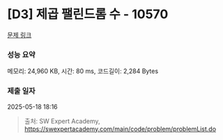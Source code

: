 # [D3] 제곱 팰린드롬 수 - 10570 

[문제 링크](https://swexpertacademy.com/main/code/problem/problemDetail.do?contestProbId=AXO72aaqPrcDFAXS) 

### 성능 요약

메모리: 24,960 KB, 시간: 80 ms, 코드길이: 2,284 Bytes

### 제출 일자

2025-05-18 18:16



> 출처: SW Expert Academy, https://swexpertacademy.com/main/code/problem/problemList.do